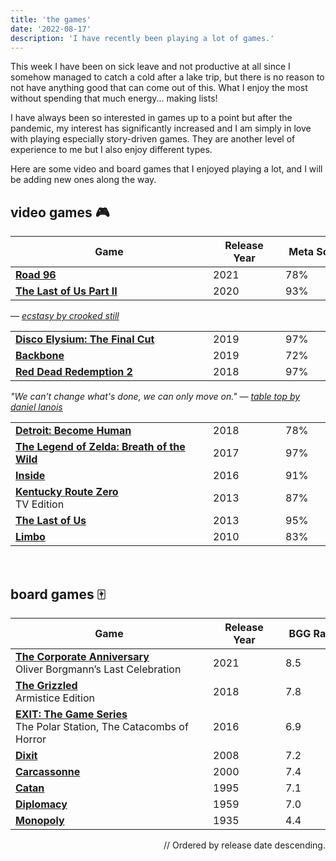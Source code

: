 ```yaml
---
title: 'the games'
date: '2022-08-17'
description: 'I have recently been playing a lot of games.'
---
```


This week I have been on sick leave and not productive at all since I somehow managed to catch a cold after a lake trip, but there is no reason to not have anything good that can come out of this. What I enjoy the most without spending that much energy... making lists!

I have always been so interested in games up to a point but after the pandemic, my interest has significantly increased and I am simply in love with playing especially story-driven games. They are another level of experience to me but I also enjoy different types.

Here are some video and board games that I enjoyed playing a lot, and I will be adding new ones along the way.


## video games 🎮

| Game  | Release Year | Meta Score  | Played On |
|-------|--------------|------------|-----------|
| **<a href='https://www.metacritic.com/game/xbox-series-x/road-96' target='_blank'>Road 96</a>** | 2021 | 78% | `Xbox` |
| **<a href='https://www.metacritic.com/game/playstation-4/the-last-of-us-part-ii' target='_blank'>The Last of Us Part II</a>** | 2020 | 93% | `PS4` |

— <a href='https://open.spotify.com/track/2V9p00deRkvclpg7A7FWaz?si=6b95d13f0bf146e0' style='font-style: italic' target='_blank'>ecstasy by crooked still</a>

|   |  |   |  |
|-------|--------------|------------|-----------|
| **<a href='https://www.metacritic.com/game/pc/disco-elysium-the-final-cut' target='_blank'>Disco Elysium: The Final Cut</a>** | 2019 | 97% | `Switch` |
| **<a href='https://www.metacritic.com/game/pc/backbone' target='_blank'>Backbone</a>** | 2019 | 72% | `Xbox` |
| **<a href='https://www.metacritic.com/game/playstation-4/red-dead-redemption-2' target='_blank'>Red Dead Redemption 2</a>** | 2018 | 97% | `PS4` |

<span style='font-style: italic'>"We can’t change what's done, we can only move on."</span>
— <a href='https://open.spotify.com/track/4vrsodmVqmZ0OvK6ZJTj2r?si=65afe1a5431b40ad' style='font-style: italic' target='_blank'>table top by daniel lanois</a>

|       |       |             |   |
|-------|-------|-------------|---|
| **<a href='https://www.metacritic.com/game/playstation-4/detroit-become-human' target='_blank'>Detroit: Become Human</a>** | 2018 | 78% | `PS4` |
| **<a href='https://www.metacritic.com/game/switch/the-legend-of-zelda-breath-of-the-wild' target='_blank'>The Legend of Zelda: Breath of the Wild</a>** | 2017 | 97% | `Switch` |
| **<a href='https://www.metacritic.com/game/playstation-4/inside' target='_blank'>Inside</a>** | 2016 | 91% | `PS4` |
| **<a href='https://www.metacritic.com/game/switch/kentucky-route-zero-tv-edition' target='_blank'>Kentucky Route Zero</a>** <br> TV Edition | 2013 | 87% | `Xbox` |
| **<a href='https://www.metacritic.com/game/playstation-4/the-last-of-us-remastered' target='_blank'>The Last of Us</a>** | 2013 | 95% | `PS4` |
| **<a href='https://www.metacritic.com/game/switch/limbo' target='_blank'>Limbo</a>** | 2010 | 83% | `PS4` |

<br>

## board games 🀄️

| Game |  Release Year | BGG Rating | Players | |
|-------|-------|-------------| ---- | --- |
| **<a href='https://boardgamegeek.com/boardgame/331267/die-firmenfeier-das-letzte-fest-des-oliver-borgman' target='_blank'>The Corporate Anniversary</a>** <br> Oliver Borgmann’s Last Celebration | 2021 | 8.5 | 1-6 | `playable once` |
| **<a href='https://boardgamegeek.com/boardgame/231327/grizzled-armistice-edition' target='_blank'>The Grizzled</a>** <br> Armistice Edition | 2018 | 7.8 | 1-4 | |
| **<a href='https://boardgamegeek.com/boardgame/215842/exit-game-polar-station' target='_blank'>EXIT: The Game Series</a>** <br>  The Polar Station, The Catacombs of Horror | 2016 | 6.9 | 1-4 | `playable once` |
| **<a href='https://boardgamegeek.com/boardgame/39856/dixit' target='_blank'>Dixit</a>** | 2008 | 7.2 | 3-6 | |
| **<a href='https://boardgamegeek.com/boardgame/822/carcassonne' target='_blank'>Carcassonne</a>** | 2000 | 7.4 | 2-5 | |
| **<a href='https://boardgamegeek.com/boardgame/13/catan' target='_blank'>Catan</a>** | 1995 | 7.1 | 3-4 | |
| **<a href='https://boardgamegeek.com/boardgame/483/diplomacy' target='_blank'>Diplomacy</a>** | 1959 | 7.0 | 2-7 | |
| **<a href='https://boardgamegeek.com/boardgame/1406/monopoly' target='_blank'>Monopoly</a>** | 1935 | 4.4 | 2-8 | |

<div style='text-align: right'>// Ordered by release date descending.</div>

<style>
  table td {
		width: 100px;
		min-width: 100px;
		max-width: 100px;
  }
  table td:first-of-type {
		width: 440px;
		min-width: 440px;
		max-width: 440px;
  }
	@media screen and (max-width: 992px) {
		table td:first-of-type {
			width: 300px;
			min-width: 300px;
			max-width: 300px;
		}
	}
	@media screen and (max-width: 638px) {
		table td:first-of-type {
			width: 150px;
			min-width: 150px;
			max-width: 150px;
		}
		table td:nth-of-type(2) {
      width: 70px;
			min-width: 70px;
			max-width: 70px;
		}
		table td:nth-of-type(3) {
      width: 60px;
			min-width: 60px;
			max-width: 60px;
		}
	}
  @media screen and (max-width: 438px) {
		table td:first-of-type {
			width: 110px;
			min-width: 110px;
			max-width: 110px;
		}
	}
}
</style>
